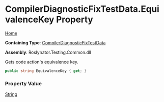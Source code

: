 # CompilerDiagnosticFixTestData\.EquivalenceKey Property

[Home](../../../../README.md)

**Containing Type**: [CompilerDiagnosticFixTestData](../README.md)

**Assembly**: Roslynator\.Testing\.Common\.dll

  
Gets code action's equivalence key\.

```csharp
public string EquivalenceKey { get; }
```

### Property Value

[String](https://docs.microsoft.com/en-us/dotnet/api/system.string)

